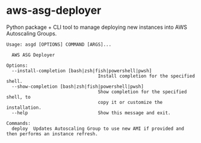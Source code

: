# aws-asg-deployer
Python package + CLI tool to manage deploying new instances into AWS Autoscaling Groups.

```
Usage: asgd [OPTIONS] COMMAND [ARGS]...

  AWS ASG Deployer

Options:
  --install-completion [bash|zsh|fish|powershell|pwsh]
                                  Install completion for the specified shell.
  --show-completion [bash|zsh|fish|powershell|pwsh]
                                  Show completion for the specified shell, to
                                  copy it or customize the installation.
  --help                          Show this message and exit.

Commands:
  deploy  Updates Autoscaling Group to use new AMI if provided and then performs an instance refresh.
```
